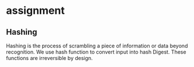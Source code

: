 # assignment

## Hashing

Hashing is the process of scrambling a piece of information or data beyond recognition. We use hash function to convert input into hash Digest. These functions are irreversible by design.
